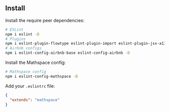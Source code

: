 ## Install

Install the require peer dependencies:

```bash
# ESLint
npm i eslint -D
# Plugins
npm i eslint-plugin-flowtype eslint-plugin-import eslint-plugin-jsx-a11y eslint-plugin-react -D
# Airbnb configs
npm i eslint-config-airbnb-base eslint-config-airbnb -D
```

Install the Mathspace config:

```bash
# Mathspace config
npm i eslint-config-mathspace -D
```

Add your `.eslintrc` file:

```json
{
  "extends": "mathspace"
}
```
